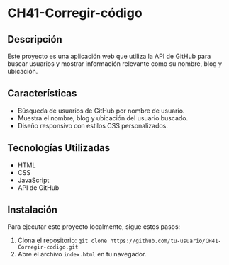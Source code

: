 # CH41-Corregir-código

## Descripción
Este proyecto es una aplicación web que utiliza la API de GitHub para buscar usuarios y mostrar información relevante como su nombre, blog y ubicación.

## Características
- Búsqueda de usuarios de GitHub por nombre de usuario.
- Muestra el nombre, blog y ubicación del usuario buscado.
- Diseño responsivo con estilos CSS personalizados.

## Tecnologías Utilizadas
- HTML
- CSS
- JavaScript
- API de GitHub

## Instalación
Para ejecutar este proyecto localmente, sigue estos pasos:

1. Clona el repositorio: `git clone https://github.com/tu-usuario/CH41-Corregir-codigo.git`
2. Abre el archivo `index.html` en tu navegador.